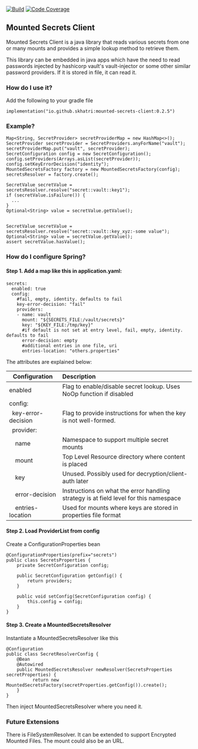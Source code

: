 
[![Build](https://travis-ci.com/skhatri/mounted-secrets-client.svg?branch=master)](https://travis-ci.com/github/skhatri/mounted-secrets-client)
[![Code Coverage](https://img.shields.io/codecov/c/github/skhatri/mounted-secrets-client/master.svg)](https://codecov.io/github/skhatri/mounted-secrets-client?branch=master)

## Mounted Secrets Client

Mounted Secrets Client is a java library that reads various secrets from one or many mounts and provides a simple lookup method to retrieve
them.

This library can be embedded in java apps which have the need to read passwords injected by hashicorp vault's vault-injector or some other similar 
password providers. If it is stored in file, it can read it.


### How do I use it?

Add the following to your gradle file

```
implementation("io.github.skhatri:mounted-secrets-client:0.2.5")
```

### Example?

```
Map<String, SecretProvider> secretProviderMap = new HashMap<>();
SecretProvider secretProvider = SecretProviders.anyForName("vault");
secretProviderMap.put("vault", secretProvider);
SecretConfiguration config = new SecretConfiguration();
config.setProviders(Arrays.asList(secretProvider));
config.setKeyErrorDecision("identity");
MountedSecretsFactory factory = new MountedSecretsFactory(config);
secretsResolver = factory.create();

SecretValue secretValue = secretsResolver.resolve("secret::vault::key1");
if (secretValue.isFailure()) {
  ...
}
Optional<String> value = secretValue.getValue();


SecretValue secretValue = secretsResolver.resolve("secret::vault::key_xyz:-some value");
Optional<String> value = secretValue.getValue();
assert secretValue.hasValue();
```

### How do I configure Spring?

#### Step 1. Add a map like this in application.yaml:
```
secrets:
  enabled: true
  config:
    #fail, empty, identity. defaults to fail
    key-error-decision: "fail"
    providers:
    - name: vault
      mount: "${SECRETS_FILE:/vault/secrets}"
      key: "${KEY_FILE:/tmp/key}"
      #if default is not set at entry level, fail, empty, identity. defaults to fail
      error-decision: empty
      #additional entries in one file, uri
      entries-location: "others.properties"
```

The attributes are explained below:

| Configuration | Description |
| ------------- |:------------|
| enabled | Flag to enable/disable secret lookup. Uses NoOp function if disabled  |
| config:         |           |
| ` `key-error-decision | Flag to provide instructions for when the key is not well-formed.  |
| ` `provider:       |             |
| `  `name            | Namespace to support multiple secret mounts            |
| `  `mount           | Top Level Resource directory where content is placed   |
| `  `key             | Unused. Possibly used for decryption/client-auth later |
| `  `error-decision  | Instructions on what the error handling strategy is at field level for this namespace |
| `  `entries-location| Used for mounts where keys are stored in properties file format | 



#### Step 2. Load ProviderList from config

Create a ConfigurationProperties bean
```
@ConfigurationProperties(prefix="secrets")
public class SecretsProperties {
    private SecretConfiguration config;

    public SecretConfiguration getConfig() {
        return providers;
    }

    public void setConfig(SecretConfiguration config) {
        this.config = config;
    }
}

```

#### Step 3. Create a MountedSecretsResolver

Instantiate a MountedSecretsResolver like this

```
@Configuration
public class SecretResolverConfig {
    @Bean
    @Autowired
    public MountedSecretsResolver newResolver(SecretsProperties secretProperties) {
          return new MountedSecretsFactory(secretProperties.getConfig()).create();
    }
}
```

Then inject MountedSecretsResolver where you need it.


### Future Extensions
There is FileSystemResolver. It can be extended to support Encrypted Mounted Files. The mount could also be an URL. 
 
 